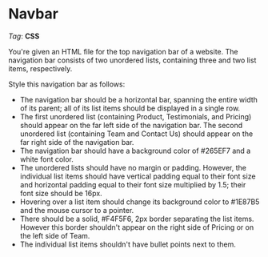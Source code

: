 # Navbar

_Tag_: **CSS**

You're given an HTML file for the top navigation bar of a website. The navigation bar consists of two
unordered lists, containing three and two list items, respectively.

Style this navigation bar as follows:

- The navigation bar should be a horizontal bar, spanning the entire width of its parent; all of its list
  items should be displayed in a single row.
- The first unordered list (containing Product, Testimonials, and Pricing) should appear on the far left side
  of the navigation bar. The second unordered list (containing Team and Contact Us) should appear on the far
  right side of the navigation bar.
- The navigation bar should have a background color of #265EF7 and a white font color.
- The unordered lists should have no margin or padding. However, the individual list items should have
  vertical padding equal to their font size and horizontal padding equal to their font size multiplied by 1.5;
  their font size should be 16px.
- Hovering over a list item should change its background color to #1E87B5 and the mouse cursor to a pointer.
- There should be a solid, #F4F5F6, 2px border
  separating the list items. However this border shouldn't appear on the right side of Pricing or on the left
  side of Team.
- The individual list items shouldn't have bullet points next to them.

